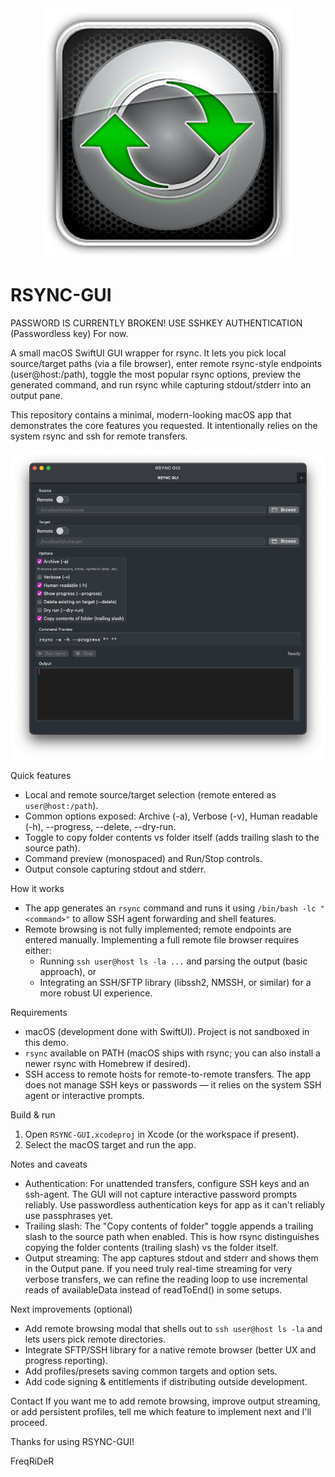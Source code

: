 <div align="center">
             <img src="/RSYNC-GUI.png" width="400" />
</div>

RSYNC-GUI
=========

PASSWORD IS CURRENTLY BROKEN! USE SSHKEY AUTHENTICATION (Passwordless key) For now.

A small macOS SwiftUI GUI wrapper for rsync. It lets you pick local source/target paths (via a file browser), enter remote rsync-style endpoints (user@host:/path), toggle the most popular rsync options, preview the generated command, and run rsync while capturing stdout/stderr into an output pane.

This repository contains a minimal, modern-looking macOS app that demonstrates the core features you requested. It intentionally relies on the system rsync and ssh for remote transfers.

<div align="center">
             <img src="/window1.png" width="700" />
</div>

Quick features
- Local and remote source/target selection (remote entered as `user@host:/path`).
- Common options exposed: Archive (-a), Verbose (-v), Human readable (-h), --progress, --delete, --dry-run.
- Toggle to copy folder contents vs folder itself (adds trailing slash to the source path).
- Command preview (monospaced) and Run/Stop controls.
- Output console capturing stdout and stderr.

How it works
- The app generates an `rsync` command and runs it using `/bin/bash -lc "<command>"` to allow SSH agent forwarding and shell features.
- Remote browsing is not fully implemented; remote endpoints are entered manually. Implementing a full remote file browser requires either:
  - Running `ssh user@host ls -la ...` and parsing the output (basic approach), or
  - Integrating an SSH/SFTP library (libssh2, NMSSH, or similar) for a more robust UI experience.

Requirements
- macOS (development done with SwiftUI). Project is not sandboxed in this demo.
- `rsync` available on PATH (macOS ships with rsync; you can also install a newer rsync with Homebrew if desired).
- SSH access to remote hosts for remote-to-remote transfers. The app does not manage SSH keys or passwords — it relies on the system SSH agent or interactive prompts.

Build & run
1. Open `RSYNC-GUI.xcodeproj` in Xcode (or the workspace if present).
2. Select the macOS target and run the app.

Notes and caveats
- Authentication: For unattended transfers, configure SSH keys and an ssh-agent. The GUI will not capture interactive password prompts reliably. Use passwordless authentication keys for app as it can't reliably use passphrases yet.
- Trailing slash: The "Copy contents of folder" toggle appends a trailing slash to the source path when enabled. This is how rsync distinguishes copying the folder contents (trailing slash) vs the folder itself.
- Output streaming: The app captures stdout and stderr and shows them in the Output pane. If you need truly real-time streaming for very verbose transfers, we can refine the reading loop to use incremental reads of availableData instead of readToEnd() in some setups.

Next improvements (optional)
- Add remote browsing modal that shells out to `ssh user@host ls -la` and lets users pick remote directories.
- Integrate SFTP/SSH library for a native remote browser (better UX and progress reporting).
- Add profiles/presets saving common targets and option sets.
- Add code signing & entitlements if distributing outside development.

Contact
If you want me to add remote browsing, improve output streaming, or add persistent profiles, tell me which feature to implement next and I'll proceed.

Thanks for using RSYNC-GUI!

FreqRiDeR
